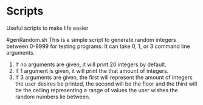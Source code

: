 # Scripts
Useful scripts to make life easier

#genRandom.sh
This is a simple script to generate random integers between 0-9999 for testing programs. It can take 0, 1, or 3 command line arguments.
1) If no arguments are given, it will print 20 integers by default. 
2) If 1 argument is given, it will print the that amount of integers.
3) If 3 arguments are given, the first will represent the amount of integers the user desires be printed, the second will be the floor
   and the third will be the ceiling representing a range of values the user wishes the random numbers lie between.

